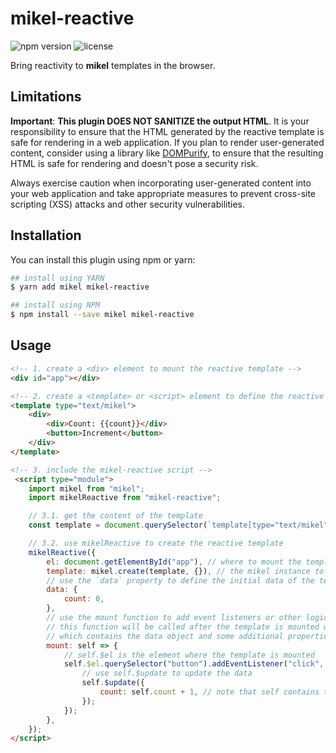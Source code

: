 # mikel-reactive

![npm version](https://badgen.net/npm/v/mikel-reactive?labelColor=1d2734&color=21bf81)
![license](https://badgen.net/github/license/jmjuanes/mikel?labelColor=1d2734&color=21bf81)

Bring reactivity to **mikel** templates in the browser.

## Limitations

**Important**: **This plugin DOES NOT SANITIZE the output HTML**. It is your responsibility to ensure that the HTML generated by the reactive template is safe for rendering in a web application. If you plan to render user-generated content, consider using a library like [DOMPurify](https://github.com/cure53/DOMPurify), to ensure that the resulting HTML is safe for rendering and doesn't pose a security risk.

Always exercise caution when incorporating user-generated content into your web application and take appropriate measures to prevent cross-site scripting (XSS) attacks and other security vulnerabilities.

## Installation

You can install this plugin using npm or yarn:

```bash
## install using YARN
$ yarn add mikel mikel-reactive

## install using NPM
$ npm install --save mikel mikel-reactive
```

## Usage

```html
<!-- 1. create a <div> element to mount the reactive template -->
<div id="app"></div>

<!-- 2. create a <template> or <script> element to define the reactive template -->
<template type="text/mikel">
    <div>
        <div>Count: {{count}}</div>
        <button>Increment</button>
    </div>
</template>

<!-- 3. include the mikel-reactive script -->
 <script type="module">
    import mikel from "mikel";
    import mikelReactive from "mikel-reactive";

    // 3.1. get the content of the template
    const template = document.querySelector(`template[type="text/mikel"]`).innerHTML;

    // 3.2. use mikelReactive to create the reactive template
    mikelReactive({
        el: document.getElementById("app"), // where to mount the template
        template: mikel.create(template, {}), // the mikel instance to use
        // use the `data` property to define the initial data of the template
        data: {
            count: 0,
        },
        // use the mount function to add event listeners or other logic of the template
        // this function will be called after the template is mounted with a single argument `self`
        // which contains the data object and some additional properties and method to manage the template
        mount: self => {
            // self.$el is the element where the template is mounted 
            self.$el.querySelector("button").addEventListener("click", () => {
                // use self.$update to update the data
                self.$update({
                    count: self.count + 1, // note that self contains the data object
                });
            });
        },
    });
</script>
```

